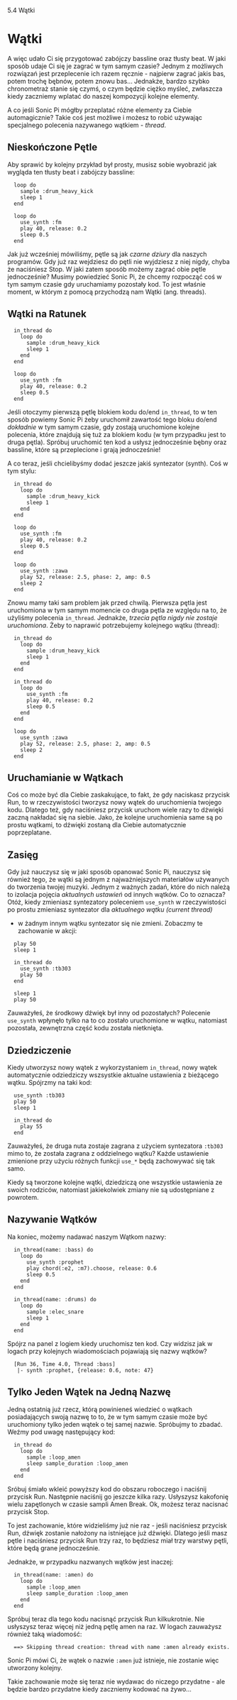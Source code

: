5.4 Wątki

# Wątki

A więc udało Ci się przygotować zabójczy bassline oraz tłusty beat. 
W jaki sposób udaje Ci się je zagrać w tym samym czasie? 
Jednym z możliwych rozwiązań jest przeplecenie ich razem ręcznie - 
najpierw zagrać jakis bas, potem trochę bębnów, potem znowu bas...
Jednakże, bardzo szybko chronometraż stanie się czymś, o czym będzie 
ciężko myśleć, zwłaszcza kiedy zaczniemy wplatać do naszej kompozycji 
kolejne elementy.

A co jeśli Sonic Pi mógłby przeplatać różne elementy za Ciebie 
automagicznie? Takie coś jest możliwe i możesz to robić używając 
specjalnego polecenia nazywanego wątkiem - *thread*.

## Nieskończone Pętle

Aby sprawić by kolejny przykład był prosty, musisz sobie wyobrazić jak  
wygląda ten tłusty beat i zabójczy bassline: 

```
  loop do
    sample :drum_heavy_kick
    sleep 1
  end
  
  loop do
    use_synth :fm
    play 40, release: 0.2
    sleep 0.5
  end
```

Jak już wcześniej mówiliśmy, pętle są jak *czarne dziury* dla naszych 
programów. Gdy już raz wejdziesz do pętli nie wyjdziesz z niej nigdy, 
chyba że naciśniesz Stop. W jaki zatem sposób możemy zagrać obie pętle 
jednocześnie? Musimy powiedzieć Sonic Pi, że chcemy rozpocząć coś 
w tym samym czasie gdy uruchamiamy pozostały kod. To jest właśnie moment, 
w którym z pomocą przychodzą nam Wątki (ang. threads).

## Wątki na Ratunek

```
  in_thread do
    loop do
      sample :drum_heavy_kick
      sleep 1
    end
  end
  
  loop do
    use_synth :fm
    play 40, release: 0.2
    sleep 0.5
  end
```

Jeśli otoczymy pierwszą pętlę blokiem kodu do/end `in_thread`, to w ten 
sposób powiemy Sonic Pi żeby uruchomił zawartość tego bloku do/end 
*dokładnie* w tym samym czasie, gdy zostają uruchomione kolejne polecenia, 
które znajdują się tuż za blokiem kodu (w tym przypadku jest to druga pętla). 
Spróbuj uruchomić ten kod a usłysz jednocześnie bębny oraz bassline, które 
są przeplecione i grają jednocześnie!

A co teraz, jeśli chcielibyśmy dodać jeszcze jakiś syntezator (synth). 
Coś w tym stylu:

```
  in_thread do
    loop do
      sample :drum_heavy_kick
      sleep 1
    end
  end
  
  loop do
    use_synth :fm
    play 40, release: 0.2
    sleep 0.5
  end
  
  loop do
    use_synth :zawa
    play 52, release: 2.5, phase: 2, amp: 0.5
    sleep 2
  end
```

Znowu mamy taki sam problem jak przed chwilą. Pierwsza pętla jest uruchomiona 
w tym samym momencie co druga pętla ze względu na to, że użyliśmy polecenia 
`in_thread`. Jednakże, *trzecia pętla nigdy nie zostaje uruchomiona*. Żeby to 
naprawić potrzebujemy kolejnego wątku (thread): 

```
  in_thread do
    loop do
      sample :drum_heavy_kick
      sleep 1
    end
  end
  
  in_thread do
    loop do
      use_synth :fm
      play 40, release: 0.2
      sleep 0.5
    end
  end
  
  loop do
    use_synth :zawa
    play 52, release: 2.5, phase: 2, amp: 0.5
    sleep 2
  end
```

## Uruchamianie w Wątkach

Coś co może być dla Ciebie zaskakujące, to fakt, że gdy naciskasz 
przycisk Run, to w rzeczywistości tworzysz nowy wątek do uruchomienia 
twojego kodu. Dlatego też, gdy naciśniesz przycisk uruchom wiele razy 
to dźwięki zaczną nakładać się na siebie. Jako, że kolejne uruchomienia 
same są po prostu wątkami, to dźwięki zostaną dla Ciebie automatycznie 
poprzeplatane.

## Zasięg

Gdy już nauczysz się w jaki sposób opanować Sonic Pi, nauczysz się również 
tego, że wątki są jednym z najważniejszych materiałów używanych do 
tworzenia twojej muzyki. Jednym z ważnych zadań, które do nich należą 
to izolacja pojęcia *aktualnych ustawień* od innych wątków. Co to oznacza? 
Otóż, kiedy zmieniasz syntezatory poleceniem `use_synth` w rzeczywistości 
po prostu zmieniasz syntezator dla *aktualnego wątku (current thread)* 
- w żadnym innym wątku syntezator się nie zmieni. Zobaczmy te zachowanie 
w akcji:

```
  play 50
  sleep 1
  
  in_thread do
    use_synth :tb303
    play 50
  end
  
  sleep 1
  play 50
```

Zauważyłeś, że środkowy dźwięk był inny od pozostałych? Polecenie 
`use_synth` wpłynęło tylko na to co zostało uruchomione w wątku, natomiast 
pozostała, zewnętrzna część kodu została nietknięta.

## Dziedziczenie 

Kiedy utworzysz nowy wątek z wykorzystaniem `in_thread`, nowy wątek 
automatycznie odziedziczy wszsystkie aktualne ustawienia z bieżącego 
wątku. Spójrzmy na taki kod: 

```
  use_synth :tb303
  play 50
  sleep 1
  
  in_thread do
    play 55
  end
```

Zauważyłeś, że druga nuta zostaje zagrana z użyciem syntezatora `:tb303` 
mimo to, że została zagrana z oddzielnego wątku? Każde ustawienie 
zmienione przy użyciu różnych funkcji `use_*` będą zachowywać się tak samo. 

Kiedy są tworzone kolejne wątki, dziedziczą one wszystkie ustawienia 
ze swoich rodziców, natomiast jakiekolwiek zmiany nie są udostępniane 
z powrotem. 

## Nazywanie Wątków

Na koniec, możemy nadawać naszym Wątkom nazwy: 

```
  in_thread(name: :bass) do
    loop do
      use_synth :prophet
      play chord(:e2, :m7).choose, release: 0.6
      sleep 0.5
    end
  end
  
  in_thread(name: :drums) do
    loop do
      sample :elec_snare
      sleep 1
    end
  end
```

Spójrz na panel z logiem kiedy uruchomisz ten kod. Czy widzisz jak 
w logach przy kolejnych wiadomościach pojawiają się nazwy wątków?

```
  [Run 36, Time 4.0, Thread :bass]
   |- synth :prophet, {release: 0.6, note: 47}
```

## Tylko Jeden Wątek na Jedną Nazwę

Jedną ostatnią już rzecz, którą powinieneś wiedzieć o wątkach posiadających 
swoją nazwę to to, że w tym samym czasie może być uruchomiony tylko jeden 
wątek o tej samej nazwie. Spróbujmy to zbadać. Weźmy pod uwagę następujący kod: 

```
  in_thread do
    loop do
      sample :loop_amen
      sleep sample_duration :loop_amen
    end
  end
```

Sróbuj śmiało wkleić powyższy kod do obszaru roboczego i naciśnij przycisk 
Run. Następnie naciśnij go jeszcze kilka razy. Usłyszysz kakofonię 
wielu zapętlonych w czasie sampli Amen Break. Ok, możesz teraz nacisnać 
przycisk Stop.

To jest zachowanie, które widzieliśmy już nie raz - jeśli naciśniesz 
przycisk Run, dźwięk zostanie nałożony na istniejące już dźwięki. Dlatego 
jeśli masz pętle i naciśniesz przycisk Run trzy raz, to będziesz miał 
trzy warstwy pętli, które będą grane jednocześnie.

Jednakże, w przypadku nazwanych wątków jest inaczej: 

```
  in_thread(name: :amen) do
    loop do
      sample :loop_amen
      sleep sample_duration :loop_amen
    end
  end
```

Spróbuj teraz dla tego kodu nacisnąć przycisk Run kilkukrotnie. 
Nie usłyszysz teraz więcej niż jedną pętlę amen na raz. W logach 
zauważysz również taką wiadomość: 

```
  ==> Skipping thread creation: thread with name :amen already exists.
```

Sonic Pi mówi Ci, że wątek o nazwie `:amen` już istnieje, nie zostanie 
więc utworzony kolejny.

Takie zachowanie może się teraz nie wydawac do niczego przydatne - ale 
będzie bardzo przydatne kiedy zaczniemy kodować na żywo...

